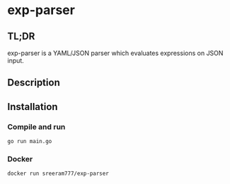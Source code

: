 # exp-parser

## TL;DR
exp-parser is a YAML/JSON parser which evaluates expressions on JSON input.

## Description


## Installation
### Compile and run
```shell
go run main.go
```

### Docker
```shell
docker run sreeram777/exp-parser
```



